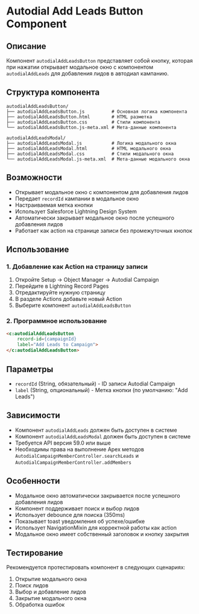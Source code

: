 # Autodial Add Leads Button Component

## Описание
Компонент `autodialAddLeadsButton` представляет собой кнопку, которая при нажатии открывает модальное окно с компонентом `autodialAddLeads` для добавления лидов в автодиал кампанию.

## Структура компонента
```
autodialAddLeadsButton/
├── autodialAddLeadsButton.js          # Основная логика компонента
├── autodialAddLeadsButton.html        # HTML разметка
├── autodialAddLeadsButton.css         # Стили компонента
└── autodialAddLeadsButton.js-meta.xml # Мета-данные компонента

autodialAddLeadsModal/
├── autodialAddLeadsModal.js           # Логика модального окна
├── autodialAddLeadsModal.html         # HTML модального окна
├── autodialAddLeadsModal.css          # Стили модального окна
└── autodialAddLeadsModal.js-meta.xml  # Мета-данные модального окна
```

## Возможности
- Открывает модальное окно с компонентом для добавления лидов
- Передает `recordId` кампании в модальное окно
- Настраиваемая метка кнопки
- Использует Salesforce Lightning Design System
- Автоматически закрывает модальное окно после успешного добавления лидов
- Работает как action на странице записи без промежуточных кнопок

## Использование

### 1. Добавление как Action на страницу записи
1. Откройте Setup → Object Manager → Autodial Campaign
2. Перейдите в Lightning Record Pages
3. Отредактируйте нужную страницу
4. В разделе Actions добавьте новый Action
5. Выберите компонент `autodialAddLeadsButton`

### 2. Программное использование
```html
<c:autodialAddLeadsButton 
    record-id={campaignId} 
    label="Add Leads to Campaign">
</c:autodialAddLeadsButton>
```

## Параметры
- `recordId` (String, обязательный) - ID записи Autodial Campaign
- `label` (String, опциональный) - Метка кнопки (по умолчанию: "Add Leads")

## Зависимости
- Компонент `autodialAddLeads` должен быть доступен в системе
- Компонент `autodialAddLeadsModal` должен быть доступен в системе
- Требуется API версия 59.0 или выше
- Необходимы права на выполнение Apex методов `AutodialCampaignMemberController.searchLeads` и `AutodialCampaignMemberController.addMembers`

## Особенности
- Модальное окно автоматически закрывается после успешного добавления лидов
- Компонент поддерживает поиск и выбор лидов
- Использует debounce для поиска (350ms)
- Показывает toast уведомления об успехе/ошибке
- Использует NavigationMixin для корректной работы как action
- Модальное окно имеет собственный заголовок и кнопку закрытия

## Тестирование
Рекомендуется протестировать компонент в следующих сценариях:
1. Открытие модального окна
2. Поиск лидов
3. Выбор и добавление лидов
4. Закрытие модального окна
5. Обработка ошибок

